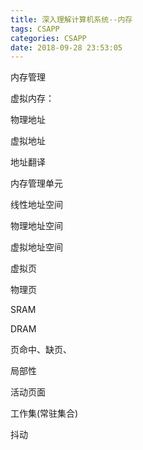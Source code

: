 ```yaml
---
title: 深入理解计算机系统--内存
tags: CSAPP
categories: CSAPP
date: 2018-09-28 23:53:05
---
```

内存管理

<!-- more -->

虚拟内存：

物理地址

虚拟地址

地址翻译

内存管理单元




线性地址空间

物理地址空间

虚拟地址空间


虚拟页

物理页


SRAM

DRAM


页命中、缺页、


局部性

活动页面

工作集(常驻集合)

抖动







